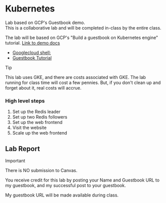 # Kubernetes
Lab based on GCP's Guestbook demo.  
This is a collaborative lab and will be completed in-class by the entire class.

The lab will be based on GCP's  "Build a guestbook on Kubernetes engine" tutorial. [Link to demo docs](https://cloud.google.com/kubernetes-engine/docs/tutorials/guestbook?hl=en_US)


- [Googlecloud shell:](https://shell.cloud.google.com/)  
- [Guestbook Tutorial](https://cloud.google.com/kubernetes-engine/docs/tutorials/guestbook)

> [!TIP]
> This lab uses GKE, and there are costs associated with GKE.  The lab running for class time will cost a few pennies.  But, if you don't clean up and forget about it, real costs will accrue.

### High level steps
1. Set up the Redis leader
2. Set up two Redis followers
3. Set up the web frontend
4. Visit the website
5. Scale up the web frontend

## Lab Report
> [!IMPORTANT]
> There is NO submission to Canvas.

You receive credit for this lab by posting your Name and Guestbook URL to my guestbook, and my successful post to your guestbook. 

My guestbook URL will be made available during class.

